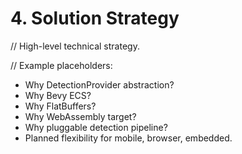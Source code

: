 # 4. Solution Strategy

// High-level technical strategy.

// Example placeholders:

- Why DetectionProvider abstraction?
- Why Bevy ECS?
- Why FlatBuffers?
- Why WebAssembly target?
- Why pluggable detection pipeline?
- Planned flexibility for mobile, browser, embedded.
